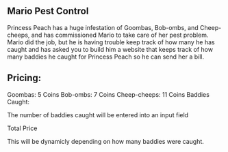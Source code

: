 ## Mario Pest Control
Princess Peach has a huge infestation of Goombas, Bob-ombs, and Cheep-cheeps, and has commissioned Mario to take care of her pest problem. Mario did the job, but he is having trouble keep track of how many he has caught and has asked you to build him a website that keeps track of how many baddies he caught for Princess Peach so he can send her a bill.

## Pricing:

Goombas: 5 Coins
Bob-ombs: 7 Coins
Cheep-cheeps: 11 Coins
Baddies Caught:

The number of baddies caught will be entered into an input field

Total Price

This will be dynamicly depending on how many baddies were caught.

